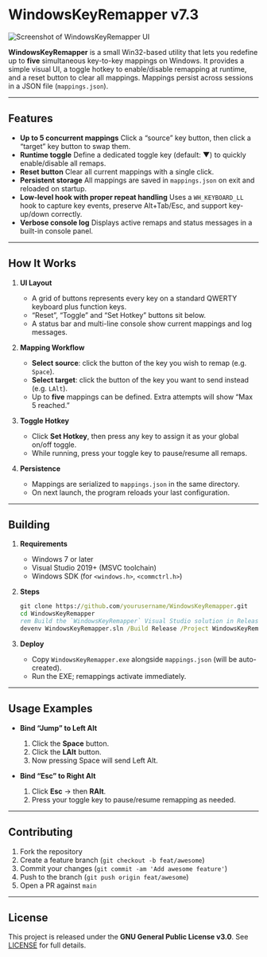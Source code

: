 
# WindowsKeyRemapper v7.3

![Screenshot of WindowsKeyRemapper UI](https://i.imgur.com/lgnE4Pl.png)

**WindowsKeyRemapper** is a small Win32-based utility that lets you redefine up to **five** simultaneous key-to-key mappings on Windows. It provides a simple visual UI, a toggle hotkey to enable/disable remapping at runtime, and a reset button to clear all mappings. Mappings persist across sessions in a JSON file (`mappings.json`).

---

## Features

* **Up to 5 concurrent mappings**
  Click a “source” key button, then click a “target” key button to swap them.
* **Runtime toggle**
  Define a dedicated toggle key (default: ▼) to quickly enable/disable all remaps.
* **Reset button**
  Clear all current mappings with a single click.
* **Persistent storage**
  All mappings are saved in `mappings.json` on exit and reloaded on startup.
* **Low-level hook with proper repeat handling**
  Uses a `WH_KEYBOARD_LL` hook to capture key events, preserve Alt+Tab/Esc, and support key-up/down correctly.
* **Verbose console log**
  Displays active remaps and status messages in a built-in console panel.

---

## How It Works

1. **UI Layout**

   * A grid of buttons represents every key on a standard QWERTY keyboard plus function keys.
   * “Reset”, “Toggle” and “Set Hotkey” buttons sit below.
   * A status bar and multi-line console show current mappings and log messages.

2. **Mapping Workflow**

   * **Select source**: click the button of the key you wish to remap (e.g. `Space`).
   * **Select target**: click the button of the key you want to send instead (e.g. `LAlt`).
   * Up to **five** mappings can be defined. Extra attempts will show “Max 5 reached.”

3. **Toggle Hotkey**

   * Click **Set Hotkey**, then press any key to assign it as your global on/off toggle.
   * While running, press your toggle key to pause/resume all remaps.

4. **Persistence**

   * Mappings are serialized to `mappings.json` in the same directory.
   * On next launch, the program reloads your last configuration.

---

## Building

1. **Requirements**

   * Windows 7 or later
   * Visual Studio 2019+ (MSVC toolchain)
   * Windows SDK (for `<windows.h>`, `<commctrl.h>`)

2. **Steps**

   ```bat
   git clone https://github.com/yourusername/WindowsKeyRemapper.git
   cd WindowsKeyRemapper
   rem Build the `WindowsKeyRemapper` Visual Studio solution in Release x64
   devenv WindowsKeyRemapper.sln /Build Release /Project WindowsKeyRemapper
   ```

3. **Deploy**

   * Copy `WindowsKeyRemapper.exe` alongside `mappings.json` (will be auto-created).
   * Run the EXE; remappings activate immediately.

---

## Usage Examples

* **Bind “Jump” to Left Alt**

  1. Click the **Space** button.
  2. Click the **LAlt** button.
  3. Now pressing Space will send Left Alt.

* **Bind “Esc” to Right Alt**

  1. Click **Esc** → then **RAlt**.
  2. Press your toggle key to pause/resume remapping as needed.

---

## Contributing

1. Fork the repository
2. Create a feature branch (`git checkout -b feat/awesome`)
3. Commit your changes (`git commit -am 'Add awesome feature'`)
4. Push to the branch (`git push origin feat/awesome`)
5. Open a PR against `main`

---

## License

This project is released under the **GNU General Public License v3.0**.
See [LICENSE](LICENSE) for full details.
